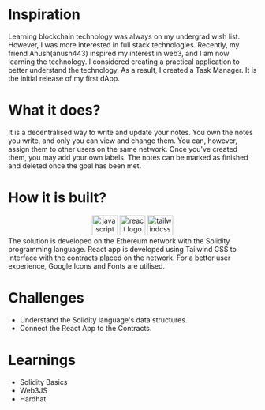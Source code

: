 
# Inspiration
Learning blockchain technology was always on my undergrad wish list. However, I was more interested in full stack technologies. Recently, my friend Anush(anush443) inspired my interest in web3, and I am now learning the technology. I considered creating a practical application to better understand the technology. As a result, I created a Task Manager. It is the initial release of my first dApp.

# What it does?
It is a decentralised way to write and update your notes. You own the notes you write, and only you can view and change them. You can, however, assign them to other users on the same network. Once you've created them, you may add your own labels. The notes can be marked as finished and deleted once the goal has been met.

# How it is built?
<div align="center">

  <img src="https://cdn.jsdelivr.net/gh/devicons/devicon/icons/javascript/javascript-original.svg" height="40" width="52" alt="javascript logo"  />
  <img src="https://cdn.jsdelivr.net/gh/devicons/devicon/icons/react/react-original.svg" height="40" width="52" alt="react logo"  />
  <img src="https://cdn.jsdelivr.net/gh/devicons/devicon/icons/tailwindcss/tailwindcss-original-wordmark.svg" height="40" width="52" alt="tailwindcss logo"  />

</div>
The solution is developed on the Ethereum network with the Solidity programming language. React app is developed using Tailwind CSS to interface with the contracts placed on the network. For a better user experience, Google Icons and Fonts are utilised.

# Challenges
* Understand the Solidity language's data structures. 
* Connect the React App to the Contracts.

# Learnings
* Solidity Basics
* Web3JS
* Hardhat
